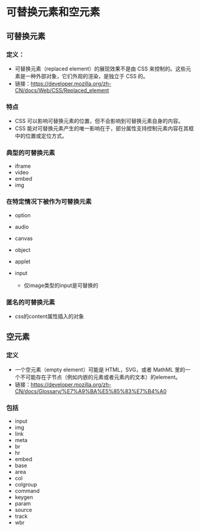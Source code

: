 # 可替换元素和空元素

## 可替换元素

### 定义：

- 可替换元素（replaced element）的展现效果不是由 CSS 来控制的。这些元素是一种外部对象，它们外观的渲染，是独立于 CSS 的。
- 链接：https://developer.mozilla.org/zh-CN/docs/Web/CSS/Replaced_element

### 特点

- CSS 可以影响可替换元素的位置，但不会影响到可替换元素自身的内容。
- CSS 能对可替换元素产生的唯一影响在于，部分属性支持控制元素内容在其框中的位置或定位方式。

### 典型的可替换元素

- iframe
- video
- embed
- img

### 在特定情况下被作为可替换元素

- option
- audio
- canvas
- object
- applet
- input

	- 仅image类型的input是可替换的

### 匿名的可替换元素

- css的content属性插入的对象

## 空元素

### 定义

- 一个空元素（empty element）可能是 HTML，SVG，或者 MathML 里的一个不可能存在子节点（例如内嵌的元素或者元素内的文本）的element。
- 链接：https://developer.mozilla.org/zh-CN/docs/Glossary/%E7%A9%BA%E5%85%83%E7%B4%A0

### 包括

- input
- img
- link
- meta
- br
- hr
- embed
- base
- area
- col
- colgroup
- command
- keygen
- param
- source
- track
- wbr

